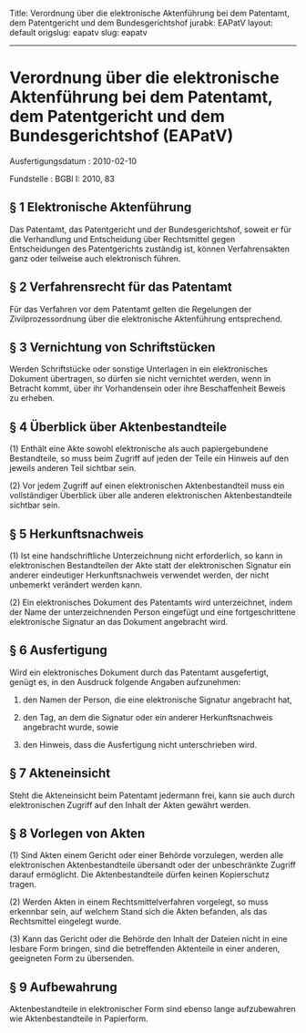 Title: Verordnung über die elektronische Aktenführung bei dem Patentamt, dem Patentgericht
  und dem Bundesgerichtshof
jurabk: EAPatV
layout: default
origslug: eapatv
slug: eapatv

---

# Verordnung über die elektronische Aktenführung bei dem Patentamt, dem Patentgericht und dem Bundesgerichtshof (EAPatV)

Ausfertigungsdatum
:   2010-02-10

Fundstelle
:   BGBl I: 2010, 83


## § 1 Elektronische Aktenführung

Das Patentamt, das Patentgericht und der Bundesgerichtshof, soweit er
für die Verhandlung und Entscheidung über Rechtsmittel gegen
Entscheidungen des Patentgerichts zuständig ist, können
Verfahrensakten ganz oder teilweise auch elektronisch führen.


## § 2 Verfahrensrecht für das Patentamt

Für das Verfahren vor dem Patentamt gelten die Regelungen der
Zivilprozessordnung über die elektronische Aktenführung entsprechend.


## § 3 Vernichtung von Schriftstücken

Werden Schriftstücke oder sonstige Unterlagen in ein elektronisches
Dokument übertragen, so dürfen sie nicht vernichtet werden, wenn in
Betracht kommt, über ihr Vorhandensein oder ihre Beschaffenheit Beweis
zu erheben.


## § 4 Überblick über Aktenbestandteile

(1) Enthält eine Akte sowohl elektronische als auch papiergebundene
Bestandteile, so muss beim Zugriff auf jeden der Teile ein Hinweis auf
den jeweils anderen Teil sichtbar sein.

(2) Vor jedem Zugriff auf einen elektronischen Aktenbestandteil muss
ein vollständiger Überblick über alle anderen elektronischen
Aktenbestandteile sichtbar sein.


## § 5 Herkunftsnachweis

(1) Ist eine handschriftliche Unterzeichnung nicht erforderlich, so
kann in elektronischen Bestandteilen der Akte statt der elektronischen
Signatur ein anderer eindeutiger Herkunftsnachweis verwendet werden,
der nicht unbemerkt verändert werden kann.

(2) Ein elektronisches Dokument des Patentamts wird unterzeichnet,
indem der Name der unterzeichnenden Person eingefügt und eine
fortgeschrittene elektronische Signatur an das Dokument angebracht
wird.


## § 6 Ausfertigung

Wird ein elektronisches Dokument durch das Patentamt ausgefertigt,
genügt es, in den Ausdruck folgende Angaben aufzunehmen:

1.  den Namen der Person, die eine elektronische Signatur angebracht hat,


2.  den Tag, an dem die Signatur oder ein anderer Herkunftsnachweis
    angebracht wurde, sowie


3.  den Hinweis, dass die Ausfertigung nicht unterschrieben wird.





## § 7 Akteneinsicht

Steht die Akteneinsicht beim Patentamt jedermann frei, kann sie auch
durch elektronischen Zugriff auf den Inhalt der Akten gewährt werden.


## § 8 Vorlegen von Akten

(1) Sind Akten einem Gericht oder einer Behörde vorzulegen, werden
alle elektronischen Aktenbestandteile übersandt oder der unbeschränkte
Zugriff darauf ermöglicht. Die Aktenbestandteile dürfen keinen
Kopierschutz tragen.

(2) Werden Akten in einem Rechtsmittelverfahren vorgelegt, so muss
erkennbar sein, auf welchem Stand sich die Akten befanden, als das
Rechtsmittel eingelegt wurde.

(3) Kann das Gericht oder die Behörde den Inhalt der Dateien nicht in
eine lesbare Form bringen, sind die betreffenden Aktenteile in einer
anderen, geeigneten Form zu übersenden.


## § 9 Aufbewahrung

Aktenbestandteile in elektronischer Form sind ebenso lange
aufzubewahren wie Aktenbestandteile in Papierform.

